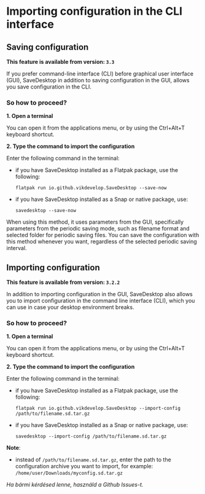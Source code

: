 # Importing configuration in the CLI interface

## Saving configuration

**This feature is available from version: `3.3`**

If you prefer command-line interface (CLI) before graphical user interface (GUI), SaveDesktop in addition to saving configuration in the GUI, allows you save configuration in the CLI.

### So how to proceed?

**1. Open a terminal**

You can open it from the applications menu, or by using the Ctrl+Alt+T keyboard shortcut.

**2. Type the command to import the configuration**

Enter the following command in the terminal:
- if you have SaveDesktop installed as a Flatpak package, use the following:

     ```
     flatpak run io.github.vikdevelop.SaveDesktop --save-now
     ```

- if you have SaveDesktop installed as a Snap or native package, use:
     ```
     savedesktop --save-now
     ```

When using this method, it uses parameters from the GUI, specifically parameters from the periodic saving mode, such as filename format and selected folder for periodic saving files. You can save the configuration with this method whenever you want, regardless of the selected periodic saving interval.

## Importing configuration

**This feature is available from version: `3.2.2`**

In addition to importing configuration in the GUI, SaveDesktop also allows you to import configuration in the command line interface (CLI), which you can use in case your desktop environment breaks.

### So how to proceed?
**1. Open a terminal**

You can open it from the applications menu, or by using the Ctrl+Alt+T keyboard shortcut.

**2. Type the command to import the configuration**

Enter the following command in the terminal:
- if you have SaveDesktop installed as a Flatpak package, use the following:

     ```
     flatpak run io.github.vikdevelop.SaveDesktop --import-config /path/to/filename.sd.tar.gz
     ```

- if you have SaveDesktop installed as a Snap or native package, use: 
     ```
     savedesktop --import-config /path/to/filename.sd.tar.gz
     ```

**Note**:
- instead of `/path/to/filename.sd.tar.gz`, enter the path to the configuration archive you want to import, for example: `/home/user/Downloads/myconfig.sd.tar.gz`

_Ha bármi kérdésed lenne, használd a Github Issues-t._
